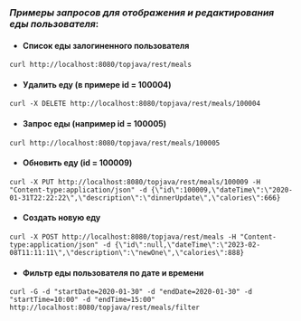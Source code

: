 ### *Примеры запросов для отображения и редактирования еды пользователя*: 

* #### **Список еды залогиненного пользователя**
`curl http://localhost:8080/topjava/rest/meals` 

* #### **Удалить еду (в примере id = 100004)**

`curl -X DELETE http://localhost:8080/topjava/rest/meals/100004`

* #### **Запрос еды (например id = 100005)**

`curl http://localhost:8080/topjava/rest/meals/100005`

* #### **Обновить еду (id = 100009)**

`curl -X PUT http://localhost:8080/topjava/rest/meals/100009 -H "Content-type:application/json" -d {\"id\":100009,\"dateTime\":\"2020-01-31T22:22:22\",\"description\":\"dinnerUpdate\",\"calories\":666}`

* #### **Создать новую еду**

`curl -X POST http://localhost:8080/topjava/rest/meals -H "Content-type:application/json" -d {\"id\":null,\"dateTime\":\"2023-02-08T11:11:11\",\"description\":\"newOne\",\"calories\":888}`

* #### **Фильтр еды пользователя по дате и времени**

`curl -G -d "startDate=2020-01-30" -d "endDate=2020-01-30" -d "startTime=10:00" -d "endTime=15:00" http://localhost:8080/topjava/rest/meals/filter`